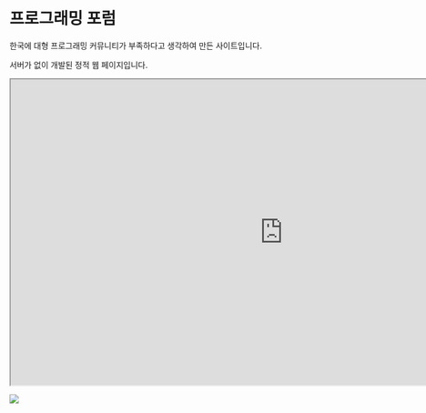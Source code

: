 # 프로그래밍 포럼

한국에 대형 프로그래밍 커뮤니티가 부족하다고 생각하여 만든 사이트입니다.

서버가 없이 개발된 정적 웹 페이지입니다.

<iframe width="956" height="538" src="https://rr1---sn-ogul7n7d.c.drive.google.com/videoplayback?expire=1645528550&ei=po0UYt6hAo__-LYPzbC_6AI&ip=125.190.48.161&cp=QVRJV0ZfV1VTQVhPOkZKQkpTczdQWmNneFc5Z3RSOTh3bV9NUVdCdW1SOUFEMVdKX1pmUTZnaEM&id=b49518061713d24a&itag=22&source=webdrive&requiressl=yes&mh=-K&mm=32&mn=sn-ogul7n7d&ms=su&mv=u&mvi=1&pl=24&ttl=transient&susc=dr&driveid=1DCt0lIiR6yJxuVV6SLROj3sjHMdGSmUD&app=explorer&mime=video/mp4&vprv=1&prv=1&dur=58.816&lmt=1645513194518096&mt=1645513869&txp=0016224&sparams=expire,ei,ip,cp,id,itag,source,requiressl,ttl,susc,driveid,app,mime,vprv,prv,dur,lmt&sig=AOq0QJ8wRQIgSbmK4oMEEUE6nlc6EvR2bsSNcjhRazhtwLDJHQjcykQCIQDkUyjAi82kBeJKdQRUEUsC3KZvK5RXx7efOtrQ5i_Fvw==&lsparams=mh,mm,mn,ms,mv,mvi,pl&lsig=AG3C_xAwRAIgAykFbgXuNiXnOwNsZYmgzaaMuIK30g4rEQB8PQZztbUCIA6wnvkwh6BNuiajptwSCy73oCoIPFmeh237V7ahZu1e&cpn=EixWsi6c7-QLvEVS&c=WEB_EMBEDDED_PLAYER&cver=1.20220216.01.00"></iframe>


![](https://rr1---sn-ogul7n7d.c.drive.google.com/videoplayback?expire=1645528550&ei=po0UYt6hAo__-LYPzbC_6AI&ip=125.190.48.161&cp=QVRJV0ZfV1VTQVhPOkZKQkpTczdQWmNneFc5Z3RSOTh3bV9NUVdCdW1SOUFEMVdKX1pmUTZnaEM&id=b49518061713d24a&itag=22&source=webdrive&requiressl=yes&mh=-K&mm=32&mn=sn-ogul7n7d&ms=su&mv=u&mvi=1&pl=24&ttl=transient&susc=dr&driveid=1DCt0lIiR6yJxuVV6SLROj3sjHMdGSmUD&app=explorer&mime=video/mp4&vprv=1&prv=1&dur=58.816&lmt=1645513194518096&mt=1645513869&txp=0016224&sparams=expire,ei,ip,cp,id,itag,source,requiressl,ttl,susc,driveid,app,mime,vprv,prv,dur,lmt&sig=AOq0QJ8wRQIgSbmK4oMEEUE6nlc6EvR2bsSNcjhRazhtwLDJHQjcykQCIQDkUyjAi82kBeJKdQRUEUsC3KZvK5RXx7efOtrQ5i_Fvw==&lsparams=mh,mm,mn,ms,mv,mvi,pl&lsig=AG3C_xAwRAIgAykFbgXuNiXnOwNsZYmgzaaMuIK30g4rEQB8PQZztbUCIA6wnvkwh6BNuiajptwSCy73oCoIPFmeh237V7ahZu1e&cpn=EixWsi6c7-QLvEVS&c=WEB_EMBEDDED_PLAYER&cver=1.20220216.01.00)
